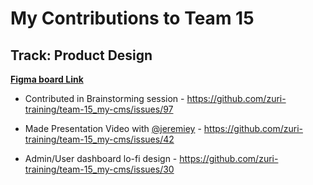 # My Contributions to Team 15  

## Track: Product Design  

**[Figma board Link](https://www.figma.com/file/Uujc2NV7Sx6qOsWX9JYl0v/Team-15_My-cms?node-id=0%3A1)**

- Contributed in Brainstorming session - <https://github.com/zuri-training/team-15_my-cms/issues/97>

- Made Presentation Video with [@jeremiey](https://github.com/jeremiey) - <https://github.com/zuri-training/team-15_my-cms/issues/42>

- Admin/User dashboard lo-fi design - <https://github.com/zuri-training/team-15_my-cms/issues/30>
